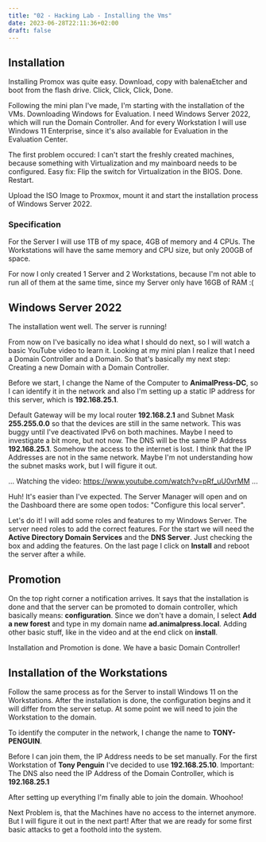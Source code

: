 ```yaml
---
title: "02 - Hacking Lab - Installing the Vms"
date: 2023-06-28T22:11:36+02:00
draft: false
---
```


## Installation
Installing Promox was quite easy. Download, copy with balenaEtcher and boot from the flash drive. Click, Click, Click, Done.

Following the mini plan I've made, I'm starting with the installation of the VMs. Downloading Windows for Evaluation. I need Windows Server 2022, which will run the Domain Controller. And for every Workstation I will use Windows 11 Enterprise, since it's also available for Evaluation in the Evaluation Center.

The first problem occured: I can't start the freshly created machines, because something with Virtualization and my mainboard needs to be configured. Easy fix: Flip the switch for Virtualization in the BIOS. Done. Restart.

Upload the ISO Image to Proxmox, mount it and start the installation process of Windows Server 2022.

### Specification
For the Server I will use 1TB of my space, 4GB of memory and 4 CPUs. The Workstations will have the same memory and CPU size, but only 200GB of space.

For now I only created 1 Server and 2 Workstations, because I'm not able to run all of them at the same time, since my Server only have 16GB of RAM :(

## Windows Server 2022
The installation went well. The server is running! 

From now on I've basically no idea what I should do next, so I will watch a basic YouTube video to learn it. Looking at my mini plan I realize that I need a Domain Controller and a Domain. So that's basically my next step: Creating a new Domain with a Domain Controller.

Before we start, I change the Name of the Computer to **AnimalPress-DC**, so I can identify it in the network and also I'm setting up a static IP address for this server, which is **192.168.25.1**.

Default Gateway will be my local router **192.168.2.1** and Subnet Mask **255.255.0.0** so that the devices are still in the same network. This was buggy until I've deactivated IPv6 on both machines. Maybe I need to investigate a bit more, but not now. The DNS will be the same IP Address **192.168.25.1**. Somehow the access to the internet is lost. I think that the IP Addresses are not in the same network. Maybe I'm not understanding how the subnet masks work, but I will figure it out.

... Watching the video: https://www.youtube.com/watch?v=pRf_uU0vrMM ...

Huh! It's easier than I've expected. The Server Manager will open and on the Dashboard there are some open todos: "Configure this local server".

Let's do it! I will add some roles and features to my Windows Server. The server need roles to add the correct features. For the start we will need the **Active Directory Domain Services** and the **DNS Server**. Just checking the box and adding the features. On the last page I click on **Install** and reboot the server after a while.

## Promotion
On the top right corner a notification arrives. It says that the installation is done and that the server can be promoted to domain controller, which basically means: **configuration**. Since we don't have a domain, I select **Add a new forest** and type in my domain name **ad.animalpress.local**. Adding other basic stuff, like in the video and at the end click on **install**.

Installation and Promotion is done. We have a basic Domain Controller!

## Installation of the Workstations
Follow the same process as for the Server to install Windows 11 on the Workstations. After the installation is done, the configuration begins and it will differ from the server setup. At some point we will need to join the Workstation to the domain. 

To identify the computer in the network, I change the name to **TONY-PENGUIN**.

Before I can join them, the IP Address needs to be set manually. For the first Workstation of **Tony Penguin** I've decided to use **192.168.25.10**. Important: The DNS also need the IP Address of the Domain Controller, which is **192.168.25.1**

After setting up everything I'm finally able to join the domain. Whoohoo!

Next Problem is, that the Machines have no access to the internet anymore. But I will figure it out in the next part! After that we are ready for some first basic attacks to get a foothold into the system.